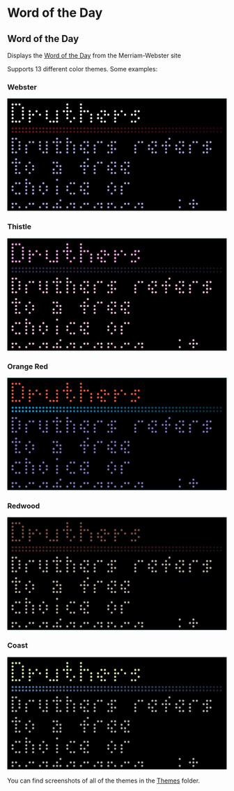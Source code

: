 # Word of the Day

## Word of the Day
Displays the [Word of the Day](https://www.merriam-webster.com/word-of-the-day) from the Merriam-Webster site

Supports 13 different color themes. Some examples:

### Webster
![](https://github.com/posburn/tidbyt-apps/blob/main/WordOfTheDay/Themes/Webster.png)

### Thistle
![](https://github.com/posburn/tidbyt-apps/blob/main/WordOfTheDay/Themes/Thistle.png)

### Orange Red
![](https://github.com/posburn/tidbyt-apps/blob/main/WordOfTheDay/Themes/Orange-Red.png)

### Redwood
![](https://github.com/posburn/tidbyt-apps/blob/main/WordOfTheDay/Themes/Redwood.png)

### Coast
![](https://github.com/posburn/tidbyt-apps/blob/main/WordOfTheDay/Themes/Coast.png)


You can find screenshots of all of the themes in the [Themes](https://github.com/posburn/tidbyt-apps/blob/main/WordOfTheDay/Themes) folder.
